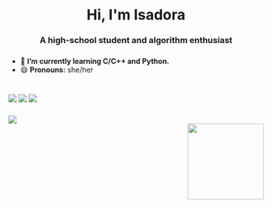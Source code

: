 <h1 align="center">Hi, I'm Isadora </h1>
<h3 align="center"> A high-school student and algorithm enthusiast </h3>


### 
- 🌱 **I’m currently learning C/C++ and Python.**
- 😄 **Pronouns:** she/her
### 

<div style = "display: inline_block"><br>
  <img src="https://img.shields.io/badge/Python-14354C?style=for-the-badge&logo=python&logoColor=white" target="_blank">
  <img src="https://img.shields.io/badge/C-00599C?style=for-the-badge&logo=c&logoColor=white" target="_blank">
  <img src="https://img.shields.io/badge/C%2B%2B-00599C?style=for-the-badge&logo=c%2B%2B&logoColor=white" target="_blank">
</div>

### 
<div align="left"><img src="https://camo.githubusercontent.com/0e5375dd4e4e1389603578d1a5bfa8324fe66e0fd8dfc104c8dda88e3ae7a677/68747470733a2f2f6769746875622d726561646d652d73746174732e76657263656c2e6170702f6170693f757365726e616d653d616e7572616768617a72612673686f775f69636f6e733d7472756526686964653d636f6e74726962732c7072732663616368655f7365636f6e64733d3836343030267468656d653d746f6b796f6e69676874"></div>

<div align="right">
<img src="https://camo.githubusercontent.com/a0d58634789b846466557b4c210c1638560a4bd4457161899e026ce7345bb288/687474703a2f2f32352e6d656469612e74756d626c722e636f6d2f63393961353739646233616530666331363462663463636131343838383564332f74756d626c725f6d6a6776386b45754d67317338376e37396f315f3430302e676966" height="150">
</div>

